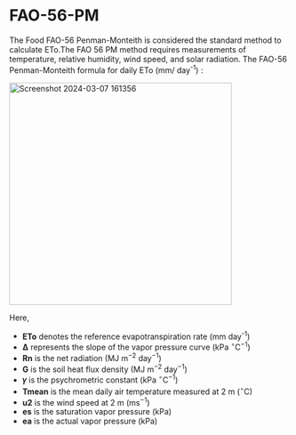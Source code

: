 # FAO-56-PM
The Food FAO-56 Penman-Monteith is considered the standard method to calculate ETo.The FAO 56 PM method requires measurements of temperature, relative humidity, wind speed, and solar radiation.
The FAO-56 Penman-Monteith formula for daily ETo (mm/ day<sup>-1</sup>) :

<img width="400" alt="Screenshot 2024-03-07 161356" src="https://github.com/AthiraNG/FAO-56-PM/assets/129937610/3fde2d5d-5f1e-4104-bb65-e63f2edb0734">


  Here,
- **ETo** denotes the reference evapotranspiration rate (mm day<sup>-1</sup>)
- **Δ** represents the slope of the vapor pressure curve (kPa <sup>∘</sup>C<sup>−1</sup>)
- **Rn** is the net radiation (MJ m<sup>−2</sup> day<sup>−1</sup>)
- **G** is the soil heat flux density (MJ m<sup>−2</sup> day<sup>−1</sup>)
- **𝛾** is the psychrometric constant (kPa <sup>∘</sup>C<sup>−1</sup>)
- **Tmean** is the mean daily air temperature measured at 2 m (<sup>∘</sup>C)
- **u2** is the wind speed at 2 m (ms<sup>−1</sup>)
- **es** is the saturation vapor pressure (kPa)
- **ea** is the actual vapor pressure (kPa)
